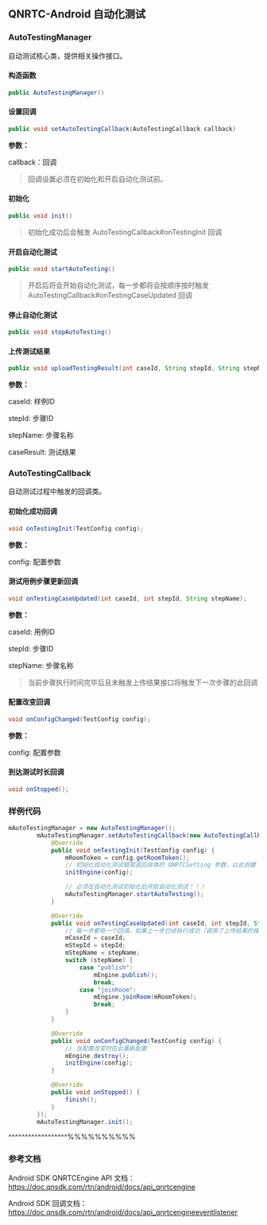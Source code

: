 ## QNRTC-Android 自动化测试
   
   
### AutoTestingManager

自动测试核心类，提供相关操作接口。

#### 构造函数

```java
public AutoTestingManager()
```

#### 设置回调

```java
public void setAutoTestingCallback(AutoTestingCallback callback)
```

**参数：**

callback：回调

> 回调设置必须在初始化和开启自动化测试前。

#### 初始化

```java
public void init()
```

> 初始化成功后会触发 AutoTestingCallback#onTestingInit 回调

#### 开启自动化测试

```java
public void startAutoTesting()
```

> 开启后将会开始自动化测试，每一步都将会按顺序按时触发 AutoTestingCallback#onTestingCaseUpdated 回调

#### 停止自动化测试

```java
public void stopAutoTesting()
```

#### 上传测试结果

```java
public void uploadTestingResult(int caseId, String stepId, String stepName, boolean caseResult)
```

**参数：**

caseId: 样例ID

stepId: 步骤ID

stepName: 步骤名称

caseResult: 测试结果



### AutoTestingCallback

自动测试过程中触发的回调类。

#### 初始化成功回调

```java
void onTestingInit(TestConfig config);
```

**参数：**

config: 配置参数

#### 测试用例步骤更新回调

```java
void onTestingCaseUpdated(int caseId, int stepId, String stepName);
```

**参数：**

caseId: 用例ID

stepId: 步骤ID

stepName: 步骤名称

> 当前步骤执行时间完毕后且未触发上传结果接口将触发下一次步骤的此回调

#### 配置改变回调

```java
void onConfigChanged(TestConfig config);
```

**参数：**

config: 配置参数

#### 到达测试时长回调

```java
void onStopped();
```



### 样例代码

```java
mAutoTestingManager = new AutoTestingManager();
        mAutoTestingManager.setAutoTestingCallback(new AutoTestingCallback() {
            @Override
            public void onTestingInit(TestConfig config) {
                mRoomToken = config.getRoomToken();
                // 初始化自动化测试框架返回具体的 QNRTCSetting 参数，以此创建 QNRTCEngine
                initEngine(config);

                // 必须在自动化测试初始化后开启自动化测试！！！
                mAutoTestingManager.startAutoTesting();
            }

            @Override
            public void onTestingCaseUpdated(int caseId, int stepId, String stepName) {
                // 每一步都有一个回调，如果上一步已经执行成功（调用了上传结果的接口），会马上回调下一步
                mCaseId = caseId;
                mStepId = stepId;
                mStepName = stepName;
                switch (stepName) {
                    case "publish":
                        mEngine.publish();
                        break;
                    case "joinRoom":
                        mEngine.joinRoom(mRoomToken);
                        break;
                }
            }

            @Override
            public void onConfigChanged(TestConfig config) {
                // 当配置改变时在此重新配置
                mEngine.destroy();
                initEngine(config);
            }

            @Override
            public void onStopped() {
                finish();
            }
        });
        mAutoTestingManager.init();
```

^^^^^^^^^^^^^^^^^^%%%%%%%%%%

### 参考文档

Android SDK QNRTCEngine API 文档：https://doc.qnsdk.com/rtn/android/docs/api_qnrtcengine 

Android SDK 回调文档：https://doc.qnsdk.com/rtn/android/docs/api_qnrtcengineeventlistener